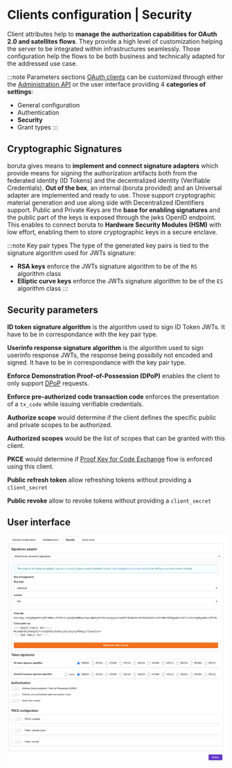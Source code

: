 # Clients configuration | Security

Client attributes help to __manage the authorization capabilities for OAuth 2.0 and satellites flows__. They provide a high level of customization helping the server to be integrated within infrastructures seamlessly. Those configuration help the flows to be both business and technically adapted for the addressed use case.

:::note Parameters sections
[OAuth clients](/docs/provider-configuration/configure-clients) can be customized through either the [Administration API](/api/list-clients) or the user interface providing 4 __categories of settings__:

- General configuration
- Authentication
- __Security__
- Grant types
:::

## Cryptographic Signatures

boruta gives means to __implement and connect signature adapters__ which provide means for signing the authorization artifacts both from the federated identity (ID Tokens) and the decentralized identity (Verifiable Credentials). __Out of the box__, an internal (boruta provided) and an Universal adapter are implemented and ready to use. Those support cryptographic material generation and use along side with Decentralized IDentifiers support. Public and Private Keys are the __base for enabling signatures__ and the public part of the keys is exposed through the jwks OpenID endpoint. This enables to connect boruta to __Hardware Security Modules (HSM)__ with low effort, enabling them to store cryptographic keys in a secure enclave.

:::note Key pair types
The type of the generated key pairs is tied to the signature algorithm used for JWTs signature:
- __RSA keys__ enforce the JWTs signature algorithm to be of the `RS` algorithm class
- __Elliptic curve keys__ enforce the JWTs signature algorithm to be of the `ES` algorithm class
:::

## Security parameters

<div class="parameters">

__ID token signature algorithm__ is the algorithm used to sign ID Token JWTs. It have to be in correspondance with the key pair type.

__Userinfo response signature algorithm__ is the algorithm used to sign userinfo response JWTs, the response being possibily not encoded and signed. It have to be in correspondance with the key pair type.

__Enforce Demonstration Proof-of-Possession (DPoP)__ enables the client to only support [DPoP](https://datatracker.ietf.org/doc/html/rfc9449) requests.

__Enforce pre-authorized code transaction code__ enforces the presentation of a `tx_code` while issuing verifiable credentials.

__Authorize scope__ would determine if the client defines the specific public and private scopes to be authorized.

__Authorized scopes__ would be the list of scopes that can be granted with this client.

__PKCE__ would determine if [Proof Key for Code Exchange](https://datatracker.ietf.org/doc/html/rfc7636) flow is enforced using this client.

__Public refresh token__ allow refreshing tokens without providing a `client_secret`

__Public revoke__ allow to revoke tokens without providing a `client_secret`

</div>

## User interface

![client form](/assets/images/oauth-clients-security.png)
